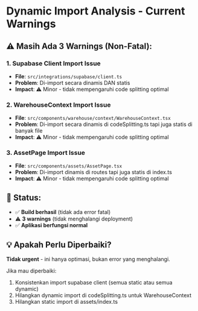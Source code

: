 # Dynamic Import Analysis - Current Warnings

## ⚠️ Masih Ada 3 Warnings (Non-Fatal):

### 1. **Supabase Client Import Issue**
- **File**: `src/integrations/supabase/client.ts`
- **Problem**: Di-import secara dinamis DAN statis
- **Impact**: ⚠️ Minor - tidak mempengaruhi code splitting optimal

### 2. **WarehouseContext Import Issue** 
- **File**: `src/components/warehouse/context/WarehouseContext.tsx`
- **Problem**: Di-import secara dinamis di codeSplitting.ts tapi juga statis di banyak file
- **Impact**: ⚠️ Minor - tidak mempengaruhi code splitting optimal

### 3. **AssetPage Import Issue**
- **File**: `src/components/assets/AssetPage.tsx` 
- **Problem**: Di-import dinamis di routes tapi juga statis di index.ts
- **Impact**: ⚠️ Minor - tidak mempengaruhi code splitting optimal

## 🎯 Status: 
- ✅ **Build berhasil** (tidak ada error fatal)
- ⚠️ **3 warnings** (tidak menghalangi deployment)
- ✅ **Aplikasi berfungsi normal**

## 💡 Apakah Perlu Diperbaiki?
**Tidak urgent** - ini hanya optimasi, bukan error yang menghalangi.

Jika mau diperbaiki:
1. Konsistenkan import supabase client (semua static atau semua dynamic)
2. Hilangkan dynamic import di codeSplitting.ts untuk WarehouseContext
3. Hilangkan static import di assets/index.ts
